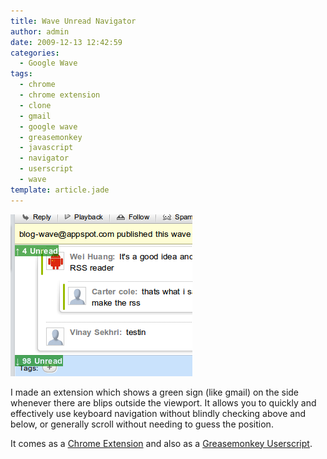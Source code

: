 ```yaml
---
title: Wave Unread Navigator
author: admin
date: 2009-12-13 12:42:59
categories:
  - Google Wave
tags: 
  - chrome
  - chrome extension
  - clone
  - gmail
  - google wave
  - greasemonkey
  - javascript
  - navigator
  - userscript
  - wave
template: article.jade
---
```


[![screenshot_050](screenshot_050.png "screenshot_050")](screenshot_050.png)

I made an extension which shows a green sign (like gmail) on the side whenever there are blips outside the viewport. It allows you to quickly and effectively use keyboard navigation without blindly checking above and below, or generally scroll without needing to guess the position.

It comes as a [Chrome Extension](https://chrome.google.com/extensions/detail/jncflgepcddhcejhofdojlkjgjhcfmpc) and also as a [Greasemonkey Userscript](http://antimatter15.com/misc/wave/wavenavigation.user.js).
